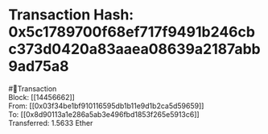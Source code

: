 
Transaction Hash: 0x5c1789700f68ef717f9491b246cbc373d0420a83aaea08639a2187abb9ad75a8
====================================================================================
  
#💸Transaction  
Block: [[14456662]]  
From: [[0x03f34be1bf910116595db1b11e9d1b2ca5d59659]]  
To: [[0x8d90113a1e286a5ab3e496fbd1853f265e5913c6]]  
Transferred: 1.5633 Ether